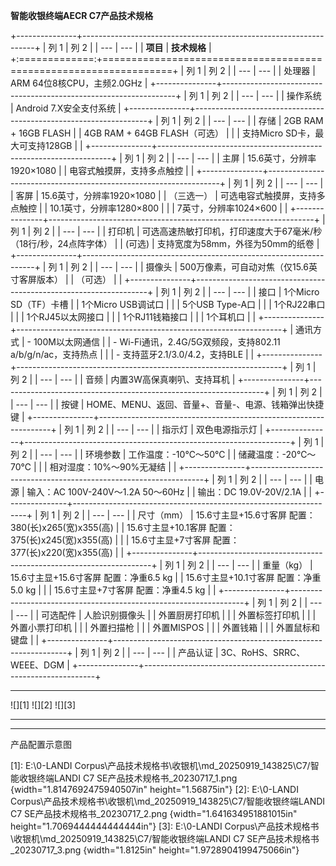 **智能收银终端AECR C7产品技术规格**

+---------------+------------------------------------------------------------------+
| 列 1    | 列 2      |
| ---    | ---      |
| **项目** | **技术规格** |
+:=============:+==================================================================+
| 列 1 | 列 2                   |
| --- | ---                   |
| 处理器 | ARM 64位8核CPU，主频2.0GHz |
+---------------+------------------------------------------------------------------+
| 列 1  | 列 2               |
| ---  | ---               |
| 操作系统 | Android 7.X安全支付系统 |
+---------------+------------------------------------------------------------------+
| 列 1                      | 列 2                  |
| ---                      | ---                  |
| 存储                       | 2GB RAM + 16GB FLASH |
| 4GB RAM + 64GB FLASH（可选） |                      |
| 支持Micro SD卡，最大可支持128GB   |                      |
+---------------+------------------------------------------------------------------+
| 列 1           | 列 2                 |
| ---           | ---                 |
| 主屏            | 15.6英寸，分辨率1920×1080 |
| 电容式触摸屏，支持多点触控 |                     |
+---------------+------------------------------------------------------------------+
| 列 1                | 列 2                 |
| ---                | ---                 |
| 客屏                 | 15.6英寸，分辨率1920×1080 |
| （三选一）              | 可选电容式触摸屏，支持多点触控     |
| 10.1英寸，分辨率1280×800 |                     |
| 7英寸，分辨率1024×600    |                     |
+---------------+------------------------------------------------------------------+
| 列 1  | 列 2                                  |
| ---  | ---                                  |
| 打印机  | 可选高速热敏打印机，打印速度大于67毫米/秒（18行/秒，24点阵字体） |
| (可选) | 支持宽度为58mm，外径为50mm的纸卷                 |
+---------------+------------------------------------------------------------------+
| 列 1  | 列 2                       |
| ---  | ---                       |
| 摄像头  | 500万像素，可自动对焦（仅15.6英寸客屏版本） |
| （可选） |                           |
+---------------+------------------------------------------------------------------+
| 列 1            | 列 2              |
| ---            | ---              |
| 接口             | 1个Micro SD（TF）卡槽 |
| 1个Micro USB调试口 |                  |
| 5个USB Type-A口  |                  |
| 1个RJ22串口       |                  |
| 1个RJ45以太网接口    |                  |
| 1个RJ11钱箱接口     |                  |
| 1个耳机口          |                  |
+---------------+------------------------------------------------------------------+
| 通讯方式                                          | - 100M以太网通信 |
| - Wi-Fi通讯，2.4G/5G双频段，支持802.11 a/b/g/n/ac，支持热点 |             |
| - 支持蓝牙2.1/3.0/4.2，支持BLE                       |             |
+---------------+------------------------------------------------------------------+
| 列 1 | 列 2            |
| --- | ---            |
| 音频  | 内置3W高保真喇叭、支持耳机 |
+---------------+------------------------------------------------------------------+
| 列 1 | 列 2                             |
| --- | ---                             |
| 按键  | HOME、MENU、返回、音量+、音量-、电源、钱箱弹出快捷键 |
+---------------+------------------------------------------------------------------+
| 列 1 | 列 2     |
| --- | ---     |
| 指示灯 | 双色电源指示灯 |
+---------------+------------------------------------------------------------------+
| 列 1             | 列 2           |
| ---             | ---           |
| 环境参数            | 工作温度：-10℃～50℃ |
| 储藏温度：-20℃～70℃   |               |
| 相对湿度：10%～90%无凝结 |               |
+---------------+------------------------------------------------------------------+
| 列 1                  | 列 2                          |
| ---                  | ---                          |
| 电源                   | 输入：AC 100V-240V～1.2A 50～60Hz |
| 输出：DC 19.0V-20V/2.1A |                              |
+---------------+------------------------------------------------------------------+
| 列 1                                    | 列 2                                     |
| ---                                    | ---                                     |
| 尺寸（mm）                                 | 15.6寸主显+15.6寸客屏 配置：380(长)x265(宽)x355(高) |
| 15.6寸主显+10.1客屏 配置：375(长)x245(宽)x355(高) |                                         |
| 15.6寸主显+7寸客屏 配置：377(长)x220(宽)x355(高)   |                                         |
+---------------+------------------------------------------------------------------+
| 列 1                         | 列 2                         |
| ---                         | ---                         |
| 重量（kg）                      | 15.6寸主显+15.6寸客屏 配置：净重6.5 kg |
| 15.6寸主显+10.1寸客屏 配置：净重5.0 kg |                             |
| 15.6寸主显+7寸客屏 配置：净重4.5 kg    |                             |
+---------------+------------------------------------------------------------------+
| 列 1      | 列 2     |
| ---      | ---     |
| 可选配件     | 人脸识别摄像头 |
| 外置厨房打印机  |         |
| 外置标签打印机  |         |
| 外置小票打印机  |         |
| 外置扫描枪    |         |
| 外置MISPOS |         |
| 外置钱箱     |         |
| 外置鼠标和键盘  |         |
+---------------+------------------------------------------------------------------+
| 列 1  | 列 2                   |
| ---  | ---                   |
| 产品认证 | 3C、RoHS、SRRC、WEEE、DGM |
+---------------+------------------------------------------------------------------+

  -----------------------------------------------------------------------
  ![][1]                  ![][2]                   ![][3]
  ----------------------- ------------------------ ----------------------

  -----------------------------------------------------------------------

产品配置示意图

  [1]: E:\0-LANDI Corpus\产品技术规格书\收银机\md_20250919_143825\C7/智能收银终端LANDI C7 SE产品技术规格书_20230717_1.png {width="1.8147692475940507in" height="1.56875in"}
  [2]: E:\0-LANDI Corpus\产品技术规格书\收银机\md_20250919_143825\C7/智能收银终端LANDI C7 SE产品技术规格书_20230717_2.png {width="1.641634951881015in" height="1.7069444444444444in"}
  [3]: E:\0-LANDI Corpus\产品技术规格书\收银机\md_20250919_143825\C7/智能收银终端LANDI C7 SE产品技术规格书_20230717_3.png {width="1.8125in" height="1.9728904199475066in"}
